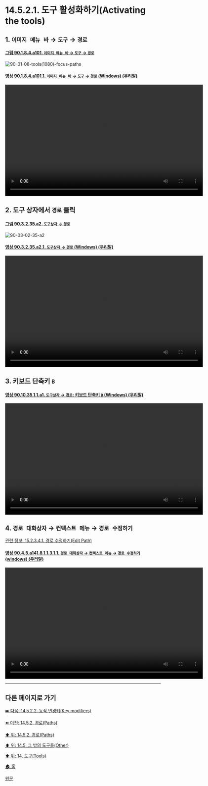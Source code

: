 # 14.5.2.1. 도구 활성화하기(Activating the tools)

<a id="14-05-02-01-s1"></a>

## 1. `이미지 메뉴 바` → `도구` → `경로`

<a id="90-01-08-04-a101"></a>

#### [그림 90.1.8.4.a101. `이미지 메뉴 바` → `도구` → `경로`](./90-01-08-04-paths.md#90-01-08-04-a101)
![90-01-08-tools(1080)-focus-paths](https://github.com/wonder13662/gimp/assets/15767104/724c198c-17ce-441b-ad81-56b4e9155759)

<a id="90-01-08-04-a101-01"></a>

#### [영상 90.1.8.4.a101.1. `이미지 메뉴 바` → `도구` → `경로` (Windows) (우리말)](./90-01-08-04-paths.md#90-01-08-04-a101-01)
<video controls="controls" width="640" height="360" src="https://github.com/wonder13662/gimp/assets/15767104/92952a93-ceea-4c31-9876-d448018bc1a3"></video>

<a id="14-05-02-01-s2"></a>

## 2. 도구 상자에서 `경로` 클릭

<a id="90-03-02-35-a2"></a>

#### [그림 90.3.2.35.a2. `도구상자` → `경로`](./90-03-02-35-paths.md#90-03-02-35-a2)
![90-03-02-35-a2](https://github.com/wonder13662/gimp/assets/15767104/577e558a-9a9e-4376-9fde-a49781286f10)

<a id="90-03-02-35-a2-01"></a>

#### [영상 90.3.2.35.a2.1. `도구상자` → `경로` (Windows) (우리말)](./90-03-02-35-paths.md#90-03-02-35-a2-01)
<video controls="controls" width="640" height="360" src="https://github.com/wonder13662/gimp/assets/15767104/9b101ca5-d0dd-44be-bd04-fd4f72b19ad0"></video>

<a id="14-05-02-01-s3"></a>

## 3. 키보드 단축키 `B`

<a id="90-10-35-01-01-a1"></a>

#### [영상 90.10.35.1.1.a1. `도구상자` → `경로`: 키보드 단축키 `B` (Windows) (우리말)](./90-10-35-01-01-b.md#90-10-35-01-01-a1)
<video controls="controls" width="640" height="360" src="https://github.com/wonder13662/gimp/assets/15767104/8434cfe3-b8c1-428c-b563-7f20dc7e6d38"></video>

<a id="14-05-02-01-s4"></a>

## 4. `경로 대화상자` → `컨텍스트 메뉴` → `경로 수정하기`

[관련 정보: 15.2.3.4.1. 경로 수정하기(Edit Path)](./15-02-03-04-01-edit_path.md)

<a id="90-04-05-a141-08-01-01-03-01-01"></a>

#### [영상 90.4.5.a141.8.1.1.3.1.1. `경로 대화상자` → `컨텍스트 메뉴` → `경로 수정하기` (windows) (우리말)](./90-04-05-paths.md#90-04-05-a141-08-01-01-03-01-01)
<video controls="controls" width="640" height="360" src="https://github.com/wonder13662/gimp/assets/15767104/23620b10-1c5b-4a3f-95ab-3723ec82f76a"></video>

***

## 다른 페이지로 가기

[➡️ 다음: 14.5.2.2. 동작 변경키(Key modifiers)](./14-05-02-02-key_modifiers.md)

[⬅️ 이전: 14.5.2. 경로(Paths)](./14-05-02-00-paths.md)

[⬆️ 위: 14.5.2. 경로(Paths)](./14-05-02-00-paths.md)

[⬆️ 위: 14.5. 그 밖의 도구들(Other)](./14-05-00-other.md)

[⬆️ 위: 14. 도구(Tools)](./14-00-tools.md)

[🏠 홈](./00-home.md)

[원문](https://docs.gimp.org/2.10/ko/gimp-tool-path.html#idm16482)